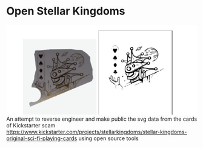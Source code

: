 # Open Stellar Kingdoms
![](example.png)
An attempt to reverse engineer and make public the svg data from the cards of Kickstarter scam https://www.kickstarter.com/projects/stellarkingdoms/stellar-kingdoms-original-sci-fi-playing-cards using open source tools